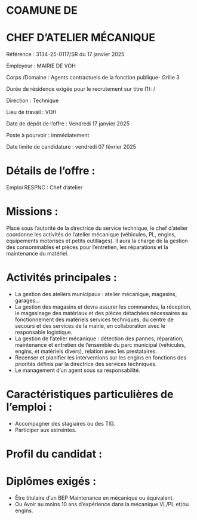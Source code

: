 # COAMUNE DE

# CHEF D’ATELIER MÉCANIQUE

Référence : 3134-25-0117/SR du 17 janvier 2025

Employeur : MAIRIE DE VOH

Corps /Domaine : Agents contractuels de la fonction publique- Grille 3

Durée de résidence exigée pour le recrutement sur titre (1): /

Direction : Technique

Lieu de travail : VOH

Date de dépôt de l’offre : Vendredi 17 janvier 2025

Poste à pourvoir : immédiatement

Date limite de candidature : vendredi 07 février 2025

# Détails de l’offre :

Emploi RESPNC : Chef d’atelier

# Missions :

Placé sous l’autorité de la directrice du service technique, le chef d’atelier coordonne les activités de l’atelier mécanique (véhicules, PL, engins, équipements motorisés et petits outillages). Il aura la charge de la gestion des consommables et pièces pour l’entretien, les réparations et la maintenance du matériel.

# Activités principales :

- La gestion des ateliers municipaux : atelier mécanique, magasins, garages…
- La gestion des magasins et devra assurer les commandes, la réception, le magasinage des matériaux et des pièces détachées nécessaires au fonctionnement des matériels services techniques, du centre de secours et des services de la mairie, en collaboration avec le responsable logistique.
- La gestion de l’atelier mécanique : détection des pannes, réparation, maintenance et entretien de l’ensemble du parc municipal (véhicules, engins, et matériels divers), relation avec les prestataires.
- Recenser et planifier les interventions sur les engins en fonctions des priorités définis par la directrice des services techniques.
- Le management d’un agent sous sa responsabilité.

# Caractéristiques particulières de l’emploi :

- Accompagner des stagiaires ou des TIG.
- Participer aux astreintes.

# Profil du candidat :

# Diplômes exigés :

- Être titulaire d’un BEP Maintenance en mécanique ou équivalent.
- Ou Avoir au moins 10 ans d’expérience dans la mécanique VL/PL et/ou engins.